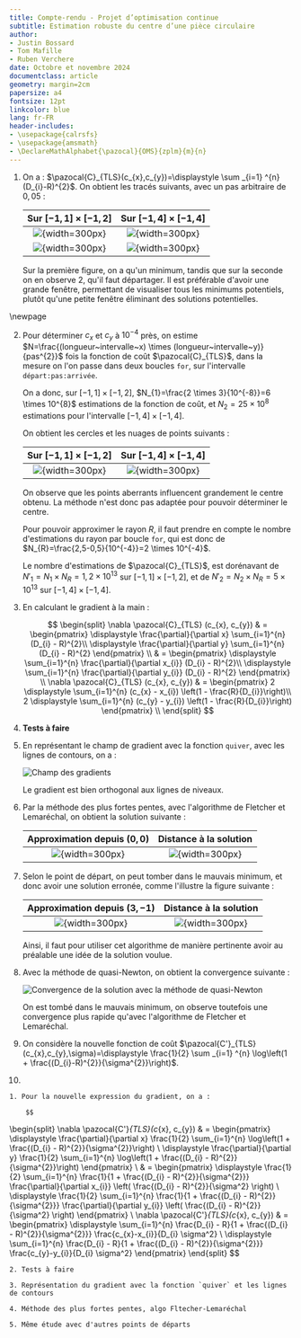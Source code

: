 ```yaml
---
title: Compte-rendu - Projet d’optimisation continue
subtitle: Estimation robuste du centre d’une pièce circulaire
author:
- Justin Bossard
- Tom Mafille
- Ruben Verchere
date: Octobre et novembre 2024
documentclass: article
geometry: margin=2cm
papersize: a4
fontsize: 12pt
linkcolor: blue
lang: fr-FR
header-includes:
- \usepackage{calrsfs}
- \usepackage{amsmath}
- \DeclareMathAlphabet{\pazocal}{OMS}{zplm}{m}{n}
---
```


1. On a : $\pazocal{C}_{TLS}(c_{x},c_{y})=\displaystyle \sum _{i=1} ^{n} (D_{i}-R)^{2}$. On obtient les tracés suivants, avec un pas arbitraire de $0,05$ :

   | Sur $[-1,1] \times [-1,2]$          | Sur $[-1,4] \times [-1,4]$          |
   |:-----------------------------------:|:-----------------------------------:|
   | ![](Q1/contour_petit.png){width=300px} | ![](Q1/contour_grand.png){width=300px} |
   | ![](Q1/surf_petit.png){width=300px} | ![](Q1/surf_grand.png){width=300px}    |
   
   Sur la première figure, on a qu'un minimum, tandis que sur la seconde on en observe 2, qu'il faut départager. Il est préférable d'avoir une grande fenêtre, permettant de visualiser tous les minimums potentiels, plutôt qu'une petite fenêtre éliminant des solutions potentielles.

\newpage

2. Pour déterminer $c_{x}$ et $c_{y}$ à $10^{-4}$ près, on estime $N=\frac{(longueur~intervalle~x) \times (longueur~intervalle~y)}{pas^{2}}$ fois la fonction de coût $\pazocal{C}_{TLS}$, dans la mesure on l'on passe dans deux boucles `for`, sur l'intervalle `départ:pas:arrivée`.

   On a donc, sur $[-1,1] \times [-1,2]$, $N_{1}=\frac{2 \times 3}{10^{-8}}=6 \times 10^{8}$ estimations de la fonction de coût, et $N_{2}=25 \times 10^{8}$ estimations pour l'intervalle $[-1,4] \times [-1,4]$.

   On obtient les cercles et les nuages de points suivants :

   | Sur $[-1,1] \times [-1,2]$       | Sur $[-1,4] \times [-1,4]$       |
   |:--------------------------------:|:--------------------------------:|
   | ![](Q2/1local2e-4.png){width=300px} | ![](Q2/2local2e-4.png){width=300px} |

   On observe que les points aberrants influencent grandement le centre obtenu. La méthode n'est donc pas adaptée pour pouvoir déterminer le centre.

   Pour pouvoir approximer le rayon $R$, il faut prendre en compte le nombre d'estimations du rayon par boucle `for`, qui est donc de $N_{R}=\frac{2,5-0,5}{10^{-4}}=2 \times 10^{-4}$.
   
   Le nombre d'estimations de $\pazocal{C}_{TLS}$, est dorénavant de $N'_{1}=N_{1} \times N_{R}=1,2 \times 10^{13}$ sur $[-1,1] \times [-1,2]$, et de $N'_{2}=N_{2} \times N_{R}=5 \times 10^{13}$ sur $[-1,4] \times [-1,4]$.

3. En calculant le gradient à la main :

    $$
\begin{split}
\nabla \pazocal{C}_{TLS} (c_{x}, c_{y}) & = \begin{pmatrix}
                                            \displaystyle \frac{\partial}{\partial x} \sum_{i=1}^{n} (D_{i} - R)^{2}\\
                                            \displaystyle \frac{\partial}{\partial y} \sum_{i=1}^{n} (D_{i} - R)^{2}
								            \end{pmatrix} \\
                                        & = \begin{pmatrix}
                                            \displaystyle \sum_{i=1}^{n} \frac{\partial}{\partial x_{i}}  (D_{i} - R)^{2}\\
								            \displaystyle \sum_{i=1}^{n} \frac{\partial}{\partial y_{i}} (D_{i} - R)^{2}
								            \end{pmatrix} \\
\nabla \pazocal{C}_{TLS} (c_{x}, c_{y}) & = \begin{pmatrix}
                                            2 \displaystyle \sum_{i=1}^{n} (c_{x} - x_{i}) \left(1 - \frac{R}{D_{i}}\right)\\
								            2 \displaystyle \sum_{i=1}^{n} (c_{y} - y_{i}) \left(1 - \frac{R}{D_{i}}\right)
								            \end{pmatrix} \\
\end{split}
    $$

4. **Tests à faire**

5. En représentant le champ de gradient avec la fonction `quiver`, avec les lignes de contours, on a :

   ![Champ des gradients](Q5/champ_gradients.png)
   
   Le gradient est bien orthogonal aux lignes de niveaux.

6. Par la méthode des plus fortes pentes, avec l'algorithme de Fletcher et Lemaréchal, on obtient la solution suivante :

   | Approximation depuis $(0,0)$                 | Distance à la solution                      |
   |:--------------------------------------------:|:-------------------------------------------:|
   | ![](Q6/approximation_0_0_15_1.png){width=300px} | ![](Q6/distance2sol_0_0_15_1.png){width=300px} |

7. Selon le point de départ, on peut tomber dans le mauvais minimum, et donc avoir une solution erronée, comme l'illustre la figure suivante :

   | Approximation depuis $(3,-1)$                 | Distance à la solution                       |
   |:---------------------------------------------:|:--------------------------------------------:|
   | ![](Q7/approximation_3_-1_15_5.png){width=300px} | ![](Q7/distance2sol_3_-1_15_5.png){width=300px} |

   Ainsi, il faut pour utiliser cet algorithme de manière pertinente avoir au préalable une idée de la solution voulue.

8. Avec la méthode de quasi-Newton, on obtient la convergence suivante :

    ![Convergence de la solution avec la méthode de quasi-Newton](Q8/quasiNewton.png)

    On est tombé dans le mauvais minimum, on observe toutefois une convergence plus rapide qu'avec l'algorithme de Fletcher et Lemaréchal.

9. On considère la nouvelle fonction de coût $\pazocal{C'}_{TLS}(c_{x},c_{y},\sigma)=\displaystyle \frac{1}{2} \sum _{i=1} ^{n} \log\left(1 + \frac{(D_{i}-R)^{2}}{\sigma^{2}}\right)$.

10.

	1. Pour la nouvelle expression du gradient, on a :

        $$
\begin{split}
\nabla \pazocal{C'}_{TLS}(c_{x}, c_{y}) & = \begin{pmatrix}
                                            \displaystyle \frac{\partial}{\partial x} \frac{1}{2} \sum_{i=1}^{n} \log\left(1 + \frac{(D_{i} - R)^{2}}{\sigma^{2}}\right) \\
                                            \displaystyle \frac{\partial}{\partial y} \frac{1}{2} \sum_{i=1}^{n} \log\left(1 + \frac{(D_{i} - R)^{2}}{\sigma^{2}}\right)
                                            \end{pmatrix} \\
                                        & = \begin{pmatrix}
                                            \displaystyle \frac{1}{2} \sum_{i=1}^{n} \frac{1}{1 + \frac{(D_{i} - R)^{2}}{\sigma^{2}}} \frac{\partial}{\partial x_{i}} \left( \frac{(D_{i} - R)^{2}}{\sigma^2} \right) \\
                                            \displaystyle \frac{1}{2} \sum_{i=1}^{n} \frac{1}{1 + \frac{(D_{i} - R)^{2}}{\sigma^{2}}} \frac{\partial}{\partial y_{i}} \left( \frac{(D_{i} - R)^{2}}{\sigma^2} \right)
                                            \end{pmatrix} \\
\nabla \pazocal{C'}_{TLS}(c_{x}, c_{y}) & = \begin{pmatrix}
                                            \displaystyle \sum_{i=1}^{n} \frac{D_{i} - R}{1 + \frac{(D_{i} - R)^{2}}{\sigma^{2}}} \frac{c_{x}-x_{i}}{D_{i} \sigma^2} \\
                                            \displaystyle \sum_{i=1}^{n} \frac{D_{i} - R}{1 + \frac{(D_{i} - R)^{2}}{\sigma^{2}}} \frac{c_{y}-y_{i}}{D_{i} \sigma^2}
                                            \end{pmatrix}
\end{split}
        $$

	
	2. Tests à faire
	
	3. Représentation du gradient avec la fonction `quiver` et les lignes de contours
	
	4. Méthode des plus fortes pentes, algo Fltecher-Lemaréchal
	
	5. Même étude avec d'autres points de départs
